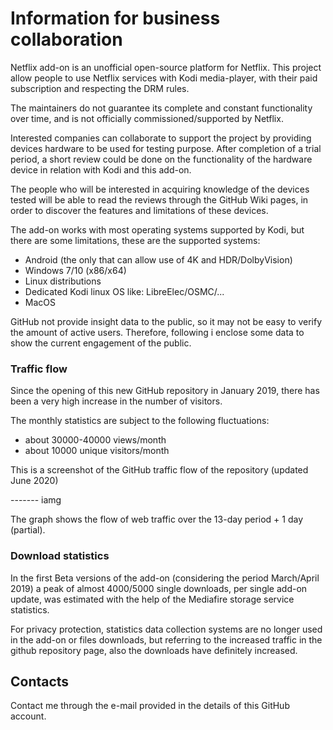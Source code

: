 # Information for business collaboration

Netflix add-on is an unofficial open-source platform for Netflix.
This project allow people to use Netflix services with Kodi media-player,
with their paid subscription and respecting the DRM rules.

The maintainers do not guarantee its complete and constant functionality over time,
and is not officially commissioned/supported by Netflix.

Interested companies can collaborate to support the project by providing devices hardware to be used for testing purpose.
After completion of a trial period, a short review could be done on the functionality of the hardware device in relation with Kodi and this add-on.

The people who will be interested in acquiring knowledge of the devices tested will be able to read the reviews
through the GitHub Wiki pages, in order to discover the features and limitations of these devices.

The add-on works with most operating systems supported by Kodi,
but there are some limitations, these are the supported systems:
- Android (the only that can allow use of 4K and HDR/DolbyVision)
- Windows 7/10 (x86/x64)
- Linux distributions
- Dedicated Kodi linux OS like: LibreElec/OSMC/...
- MacOS

GitHub not provide insight data to the public, so it may not be easy to verify the amount of active users.
Therefore, following i enclose some data to show the current engagement of the public.

### Traffic flow

Since the opening of this new GitHub repository in January 2019, there has been a very high increase in the number of visitors.

The monthly statistics are subject to the following fluctuations:
- about 30000-40000 views/month
- about 10000 unique visitors/month

This is a screenshot of the GitHub traffic flow of the repository (updated June 2020)

------- iamg

The graph shows the flow of web traffic over the 13-day period + 1 day (partial).


### Download statistics

In the first Beta versions of the add-on (considering the period March/April 2019)
a peak of almost 4000/5000 single downloads, per single add-on update,
was estimated with the help of the Mediafire storage service statistics.

For privacy protection, statistics data collection systems are no longer used in the add-on
or files downloads, but referring to the increased traffic in the github repository page,
also the downloads have definitely increased.

## Contacts

Contact me through the e-mail provided in the details of this GitHub account.
